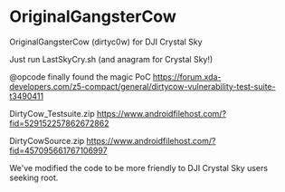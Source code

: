 # OriginalGangsterCow
OriginalGangsterCow (dirtyc0w) for DJI Crystal Sky

Just run LastSkyCry.sh (and anagram for Crystal Sky!)

@opcode finally found the magic PoC
https://forum.xda-developers.com/z5-compact/general/dirtycow-vulnerability-test-suite-t3490411

DirtyCow_Testsuite.zip
https://www.androidfilehost.com/?fid=529152257862672862

DirtyCowSource.zip
https://www.androidfilehost.com/?fid=457095661767106997

We've modified the code to be more friendly to DJI Crystal Sky users seeking root. 

